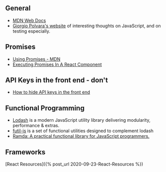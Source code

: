 ## General

- [MDN Web Docs](https://developer.mozilla.org/en-US/)
- [Giorgio Polvara's website](https://www.polvara.me) of interesting thoughts on JavaScript, and on testing especially.

## Promises

- [Using Promises - MDN](https://developer.mozilla.org/en-US/docs/Web/JavaScript/Guide/Using_promises)
- [Executing Promises In A React Component](https://www.pluralsight.com/guides/executing-promises-in-a-react-component)

## API Keys in the front end - don't

- [How to hide API keys in the front end](https://qr.ae/pNHQND)

## Functional Programming

- [Lodash](https://lodash.com) is a modern JavaScript utility library delivering modularity, performance & extras.
- [futil-js](https://github.com/smartprocure/futil-js) is a set of functional utilities designed to complement lodash
- [Ramda: A practical functional library for JavaScript programmers.](https://ramdajs.com/)

## Frameworks

[React Resources]({% post_url 2020-09-23-React-Resources %})
